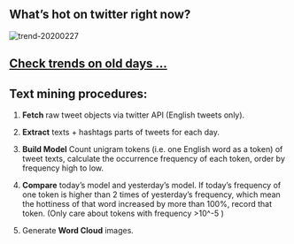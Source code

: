 ## What’s hot on twitter right now?

![trend-20200227][wordcloud]

[wordcloud]: https://raw.githubusercontent.com/xdqc/tweet-trend-everyday/master/word-cloud/trend-20200227.png?token=AF5V4P7ADR6KQBZ4CEDTNIK6AXRMU "trend-20200227"

## [Check trends on old days ...](https://github.com/xdqc/tweet-trend-everyday/tree/master/word-cloud)

## Text mining procedures:

1. **Fetch** raw tweet objects via twitter API (English tweets only).

2. **Extract** texts + hashtags parts of tweets for each day.

3. **Build Model** Count unigram tokens (i.e. one English word as a token) of tweet texts, calculate the occurrence frequency of each token, order by frequency high to low.

4. **Compare** today’s model and yesterday’s model. If today’s frequency of one token is higher than 2 times of yesterday’s frequency, which mean the hottiness of that word increased by more than 100%, record that token. (Only care about tokens with frequency >10^-5 )

5. Generate **Word Cloud** images.
